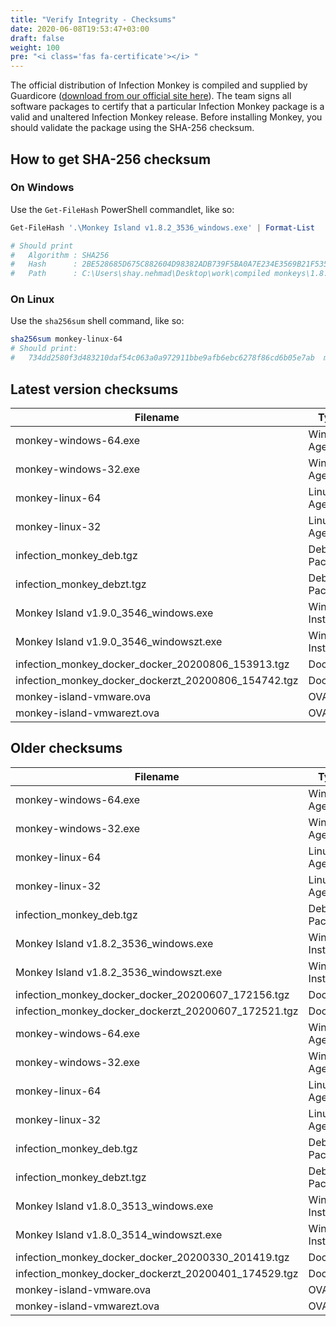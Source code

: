 ```yaml
---
title: "Verify Integrity - Checksums"
date: 2020-06-08T19:53:47+03:00
draft: false
weight: 100
pre: "<i class='fas fa-certificate'></i> "
---
```


The official distribution of Infection Monkey is compiled and supplied by Guardicore ([download from our official site here](https://www.guardicore.com/infectionmonkey/#download)). The team signs all software packages to certify that a particular Infection Monkey package is a valid and unaltered Infection Monkey release. Before installing Monkey, you should validate the package using the SHA-256 checksum.

## How to get SHA-256 checksum

### On Windows

Use the `Get-FileHash` <i class="fas fa-terminal"></i> PowerShell commandlet, like so:

```powershell
Get-FileHash '.\Monkey Island v1.8.2_3536_windows.exe' | Format-List

# Should print
#   Algorithm : SHA256
#   Hash      : 2BE528685D675C882604D98382ADB739F5BA0A7E234E3569B21F535173BD9569
#   Path      : C:\Users\shay.nehmad\Desktop\work\compiled monkeys\1.8.2\Monkey Island v1.8.2_3536_windows.exe
```

### On Linux

Use the `sha256sum` <i class="fas fa-terminal"></i> shell command, like so:

```sh
sha256sum monkey-linux-64
# Should print:
#   734dd2580f3d483210daf54c063a0a972911bbe9afb6ebc6278f86cd6b05e7ab  monkey-linux-64
```

## Latest version checksums

| Filename | Type | Version | SHA256 hash |
|-|-|-|-|
monkey-windows-64.exe | Windows Agent | 1.9.0 | `24622cb8dbabb0cf4b25ecd3c13800c72ec5b59b76895b737ece509640d4c068`
monkey-windows-32.exe | Windows Agent | 1.9.0 | `67f12171c3859a21fc8f54c5b2299790985453e9ac028bb80efc7328927be3d8`
monkey-linux-64 | Linux Agent | 1.9.0 | `aec6b14dc2bea694eb01b517cca70477deeb695f39d40b1d9e5ce02a8075c956`
monkey-linux-32 | Linux Agent | 1.9.0 | `4c24318026239530ed2437bfef1a01147bb1f3479696eb4eee6009326ce6b380`
infection_monkey_deb.tgz | Debian Package | 1.9.0 | `33c23ddae283e3aafe965d264bc88464b66db3dd6874fd7e5cbcd4e931b3bb25`
infection_monkey_debzt.tgz | Debian Package | 1.9.0 | `cc53fe9632f44248357d6bd20cf8629be9baf8688468fa6d3e186dcebf10cef6`
Monkey Island v1.9.0_3546_windows.exe | Windows Installer | 1.9.0 | `371f6d25e8cb16ea7ebdfd367092ee65b33db2ec35b44d96705716641eaa59e8`
Monkey Island v1.9.0_3546_windowszt.exe | Windows Installer | 1.9.0 | `662c611fb83bb8c7ef5f99c5d5ae04f5758727c688238d6a3cd4c58675581695`
infection_monkey_docker_docker_20200806_153913.tgz | Docker | 1.9.0 | `5da11c539045a395ced5dd572d331c4f0e9315a3ee192c06279ff4fef668b96e`
infection_monkey_docker_dockerzt_20200806_154742.tgz | Docker | 1.9.0 | `a84dbaad32ae42cc2d359ffbe062aec493a7253cf706a2d45f0d0b1c230f9348`
monkey-island-vmware.ova | OVA | 1.9.0 | `3861d46518e8a92e49992b26dbff9fe8e8a4ac5fd24d68e68b13e7fd3fa22247`
monkey-island-vmwarezt.ova | OVA | 1.9.0 | `03d356eb35e6515146f5bd798bb62cb15c56fcdf83a5281cf6cdc9b901586026`


## Older checksums

| Filename | Type | Version | SHA256 hash |
|-|-|-|-|
monkey-windows-64.exe | Windows Agent | 1.8.2 | `2e6a1cb5523d87ddfd48f75b10114617343fbac8125fa950ba7f00289b38b550`
monkey-windows-32.exe | Windows Agent | 1.8.2 | `86a7d7065e73b795e38f2033be0c53f3ac808cc67478aed794a7a6c89123979f`
monkey-linux-64 | Linux Agent | 1.8.2 | `4dce4a115d41b43adffc11672fae2164265f8902267f1355d02bebb802bd45c5`
monkey-linux-32 | Linux Agent | 1.8.2 | `39d3fe1c7b33482a8cb9288d323dde17b539825ab2d736be66a9582764185478`
infection_monkey_deb.tgz | Debian Package | 1.8.2 | `2a6b4b9b846566724ff985c6cc8283222b981b3495dd5a8920b6bc3f34d556e2`
Monkey Island v1.8.2_3536_windows.exe | Windows Installer | 1.8.2 | `2be528685d675c882604d98382adb739f5ba0a7e234e3569b21f535173bd9569`
Monkey Island v1.8.2_3536_windowszt.exe | Windows Installer | 1.8.2 | `f282ce4dd50abe54671948fb5b3baf913087459444e451660971290a72fe244a`
infection_monkey_docker_docker_20200607_172156.tgz | Docker | 1.8.2 | `0e4bc731ef7e8bf19b759709672375890136c008526be454850d334d9ba5012d`
infection_monkey_docker_dockerzt_20200607_172521.tgz | Docker | 1.8.2 | `0f4b0cd6fd54dc14ea50c5d2fb3fc711e9863518bd5bffd04e08a0f17eb99e75`
monkey-windows-64.exe | Windows Agent | 1.8.0 | `f0bc144ba4ff46094225adaf70d3e92e9aaddb13b59e4e47aa3c2b26fd7d9ad7`
monkey-windows-32.exe | Windows Agent | 1.8.0 | `1ddb093f9088a4d4c0af289ff568bbe7a0d057e725e6447055d4fe6c5f4e2c08`
monkey-linux-64 | Linux Agent | 1.8.0 | `d41314e5df72d5a470974522935c0b03dcb1c1e6b094d4ab700b04d5fec59ae6`
monkey-linux-32 | Linux Agent | 1.8.0 | `217cc2b9481f6454fa0a13adf12d9b29ce4e1e6a319971c8db9b446952ce3fb2`
infection_monkey_deb.tgz | Debian Package | 1.8.0 | `9c5254583ce786768ea55df8063152bd19e0f21a83e6f4f873c5dccc5a1c9d5e`
infection_monkey_debzt.tgz | Debian Package | 1.8.0 | `90A0824EC98680944B15B86CF5CFA09D48EDA406300C4CAE54432DB05F486D07`
Monkey Island v1.8.0_3513_windows.exe | Windows Installer | 1.8.0 | `ce9a9d0539c14ebe2a10cf3b36991b309abd7b62dd7fb7522a549d8987b0f0f4`
Monkey Island v1.8.0_3514_windowszt.exe | Windows Installer | 1.8.0 | `0b535a802ac43455d702b45673859b940c1feb7702b46a6a2cbc699672b0c89d`
infection_monkey_docker_docker_20200330_201419.tgz | Docker | 1.8.0 | `4f15a5008e43d8c5184456771dd9e8d70104b4ec79e34b53d230662604a7d190`
infection_monkey_docker_dockerzt_20200401_174529.tgz | Docker | 1.8.0 | `d94404134d879f3d859c77454df4abd0dbca00b8cae4b1c52d3b38e847f34e4c`
monkey-island-vmware.ova | OVA | 1.8.0 | `6BC4E85A0EA81045BD88E2D5A9F98F0DD40DE99E94D1E343D13FA418045A6915`
monkey-island-vmwarezt.ova | OVA | 1.8.0 | `79A043D85521F94024F8B0428A7A33B4D3F5B13F9D2B83F72C73C8D0BB12ED91`

